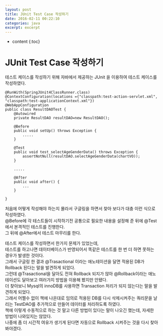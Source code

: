 ```yaml
---
layout: post
title: JUnit Test Case 작성하기
date: 2016-02-11 00:22:10
categories: java
excerpt: excerpt
---
```



* content
{:toc}


# JUnit Test Case 작성하기  
  
테스트 케이스를 작성하기 위해 자바에서 제공하는 JUnit 을 이용하여 테스트 케이스를 작성하였다.   

```{.java}
@RunWith(SpringJUnit4ClassRunner.class)
@ContextConfiguration(locations ={"classpath:test-action-servlet.xml", "classpath:test-applicationContext.xml"})
@WebAppConfiguration
public class ResultDAOTest { 
    @Autowired
	private ResultDAO resultDAO=new ResultDAO();
	
	@Before
    public void setUp() throws Exception {
		.....
	}
	
	@Test
    public void test_selectAgeGenderData() throws Exception {
    	assertNotNull(resultDAO.selectAgeGenderData(chartVO));
    }
	
	.....
	
	@After
	public void after() {
		...
	}
	
}
```

처음에 어떻게 작성해야 하는지 몰라서 구글링을 하면서 찾아 보다가 대충 이런 식으로 작성하였다.  
@Before에 각 테스트들이 시작하기전 공통으로 필요한 내용을 설정해 준 뒤에 @Test에서 본격적인 테스트를 진행한다.  
그 뒤에 @After에서 테스트 마무리를 한다.  
  
테스트 케이스를 작성하면서 한가지 문제가 있었는데,  
테스트를 하고나면 데이터베이스가 반영되어서 똑같은 테스트를 한 번 더 하면 못하는 경우가 발생한 것이다.  
그래서 구글링 한 결과 @Trasactional 이라는 애노테이션을 달면 적용된 DB가 Rollback 된다는 말을 발견하게 되었다.  
그런데 @Trasactional을 달아도 전혀 Rollback 되지가 않아 @Rollback이라는 애노테이션도 달아보고 여러가지 방법을 이용해 봤지만 안됐다.  
더 찾아보니 Mysql의 innoDB를 사용하면 Transaction 처리가 되지 않는다는 말을 발견하게 되었다.   
그래서 어쩔수 없이 책에 나온대로 임의로 적용된 DB를 다시 삭제시켜주는 쿼리문을 날리는 TestDAO를 추가적으로 만들어 데이터를 처리하도록 하였다.  
책에 이렇게 수동적으로 하는 것 말고 다른 방법이 있다는 말이 나오긴 했는데, 자세한 방법이 나와있지는 않았다.  
나중에 좀 더 시간적 여유가 생기게 된다면 자동으로 Rollback 시켜주는 것을 다시 찾아봐야겠다.  
